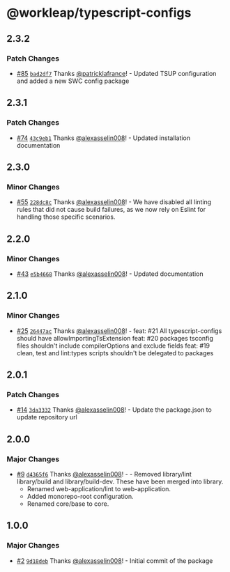 # @workleap/typescript-configs

## 2.3.2

### Patch Changes

- [#85](https://github.com/workleap/wl-web-configs/pull/85) [`bad2df7`](https://github.com/workleap/wl-web-configs/commit/bad2df75593fb70d431d73bdced653b157c50caa) Thanks [@patricklafrance](https://github.com/patricklafrance)! - Updated TSUP configuration and added a new SWC config package

## 2.3.1

### Patch Changes

- [#74](https://github.com/workleap/wl-web-configs/pull/74) [`43c9eb1`](https://github.com/workleap/wl-web-configs/commit/43c9eb11e61896855666c44beb0e711c82a560a3) Thanks [@alexasselin008](https://github.com/alexasselin008)! - Updated installation documentation

## 2.3.0

### Minor Changes

- [#55](https://github.com/workleap/wl-web-configs/pull/55) [`228dc8c`](https://github.com/workleap/wl-web-configs/commit/228dc8cf3a0b3bc82e7c5380c876284583158599) Thanks [@alexasselin008](https://github.com/alexasselin008)! - We have disabled all linting rules that did not cause build failures, as we now rely on Eslint for handling those specific scenarios.

## 2.2.0

### Minor Changes

- [#43](https://github.com/workleap/wl-web-configs/pull/43) [`e5b4668`](https://github.com/workleap/wl-web-configs/commit/e5b4668bcdb2f81b7f8cd6cd462505b09740c74e) Thanks [@alexasselin008](https://github.com/alexasselin008)! - Updated documentation

## 2.1.0

### Minor Changes

- [#25](https://github.com/workleap/wl-web-configs/pull/25) [`26447ac`](https://github.com/workleap/wl-web-configs/commit/26447acc2cb2dca69667e171ab37bca330ecfde5) Thanks [@alexasselin008](https://github.com/alexasselin008)! - feat: #21 All typescript-configs should have allowImportingTsExtension
  feat: #20 packages tsconfig files shouldn't include compilerOptions and exclude fields
  feat: #19 clean, test and lint:types scripts shouldn't be delegated to packages

## 2.0.1

### Patch Changes

- [#14](https://github.com/workleap/wl-web-configs/pull/14) [`3da3332`](https://github.com/workleap/wl-web-configs/commit/3da33327fd24874b9f26568f54d4dad0941753c2) Thanks [@alexasselin008](https://github.com/alexasselin008)! - Update the package.json to update repository url

## 2.0.0

### Major Changes

- [#9](https://github.com/workleap/wl-web-configs/pull/9) [`d4365f6`](https://github.com/workleap/wl-web-configs/commit/d4365f63033989ac4d7358186c188175d5ef60e9) Thanks [@alexasselin008](https://github.com/alexasselin008)! - - Removed library/lint library/build and library/build-dev. These have been merged into library.
  - Renamed web-application/lint to web-application.
  - Added monorepo-root configuration.
  - Renamed core/base to core.

## 1.0.0

### Major Changes

- [#2](https://github.com/workleap/wl-web-configs/pull/2) [`9d18deb`](https://github.com/workleap/wl-web-configs/commit/9d18debcaa1704806b04f7045789823245fd1c9b) Thanks [@alexasselin008](https://github.com/alexasselin008)! - Initial commit of the package
